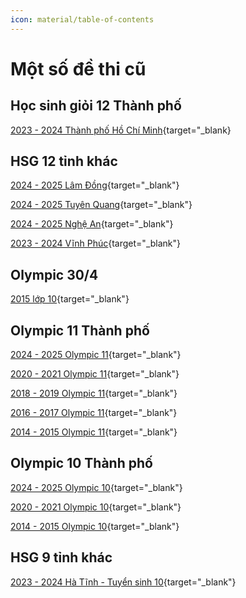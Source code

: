 ```yaml
---
icon: material/table-of-contents
---
```


# Một số đề thi cũ

## Học sinh giỏi 12 Thành phố

[2023 - 2024 Thành phố Hồ Chí Minh](./hsg12-hcm/2023-2024.md){target="_blank}

## HSG 12 tỉnh khác

[2024 - 2025 Lâm Đồng](./hsg12-tinh/2024-2025-lamdong.md){target="_blank"}

[2024 - 2025 Tuyên Quang](./hsg12-tinh/2024-2025-tuyenquang.md){target="_blank"}

[2024 - 2025 Nghệ An](./hsg12-tinh/2024-2025-nghean.md){target="_blank"}

[2023 - 2024 Vĩnh Phúc](./hsg12-tinh/2023-2024-vinhphuc.md){target="_blank"}

## Olympic 30/4

[2015 lớp 10](./olympic-april-30/2015-grade-10.md){target="_blank"}

## Olympic 11 Thành phố

[2024 - 2025 Olympic 11](./olympic11-hcm/2024-2025.md){target="_blank"}

[2020 - 2021 Olympic 11](./olympic11-hcm/2020-2021.md){target="_blank"}

[2018 - 2019 Olympic 11](./olympic11-hcm/2018-2019.md){target="_blank"}

[2016 - 2017 Olympic 11](./olympic11-hcm/2016-2017.md){target="_blank"}

[2014 - 2015 Olympic 11](./olympic11-hcm/2014-2015.md){target="_blank"}

## Olympic 10 Thành phố

[2024 - 2025 Olympic 10](./olympic10-hcm/2024-2025.md){target="_blank"}

[2020 - 2021 Olympic 10](./olympic10-hcm/2020-2021.md){target="_blank"}

[2014 - 2015 Olympic 10](./olympic10-hcm/2014-2015.md){target="_blank"}

## HSG 9 tỉnh khác

[2023 - 2024 Hà Tĩnh - Tuyển sinh 10](./hsg9-tinh/2023-hatinh-ts10.md){target="_blank"}